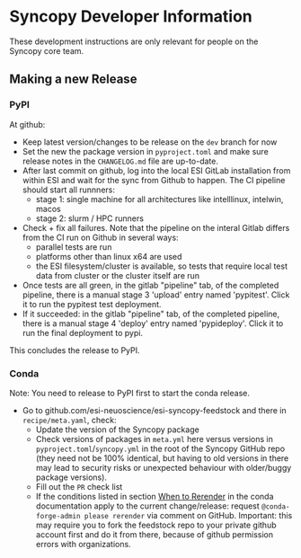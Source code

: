 # Syncopy Developer Information

These development instructions are only relevant for people on the Syncopy core team.

## Making a new Release

### PyPI

At github:

* Keep latest version/changes to be release on the `dev` branch for now
* Set the new the package version in `pyproject.toml` and make sure release notes in the `CHANGELOG.md` file are up-to-date.
* After last commit on github, log into the local ESI GitLab installation from within ESI and wait for the sync from Github to happen. The CI pipeline should start all runnners:
  - stage 1: single machine for all architectures like intelllinux, intelwin, macos
  - stage 2: slurm / HPC runners
* Check + fix all failures. Note that the pipeline on the interal Gitlab differs from the CI run on Github in several ways:
  - parallel tests are run
  - platforms other than linux x64 are used
  - the ESI filesystem/cluster is available, so tests that require local test data from cluster or the cluster itself are run
* Once tests are all green, in the gitlab "pipeline" tab, of the completed pipeline, there is a manual stage 3 'upload' entry named 'pypitest'. Click it to run the pypitest test deployment.
* If it succeeded: in the gitlab "pipeline" tab, of the completed pipeline, there is a manual stage 4 'deploy' entry named 'pypideploy'. Click it to run the final deployment to pypi.

This concludes the release to PyPI.

### Conda

Note: You need to release to PyPI first to start the conda release.

* Go to github.com/esi-neuoscience/esi-syncopy-feedstock and there in `recipe/meta.yaml`, check:
   - Update the version of the Syncopy package
   - Check versions of packages in `meta.yml` here versus versions in `pyproject.toml`/`syncopy.yml` in the root of the Syncopy GitHub repo (they need not be 100% identical, but having to old versions in there may lead to security risks or unexpected behaviour with older/buggy package versions).
   - Fill out the `PR` check list
   - If the conditions listed in section [When to Rerender](https://conda-forge.org/docs/maintainer/updating_pkgs.html#when-to-rerender) in the conda documentation apply to the current change/release: request `@conda-forge-admin please rerender` via comment on GitHub. Important: this may require you to fork the feedstock repo to your private github account first and do it from there, because of github permission errors with organizations.
